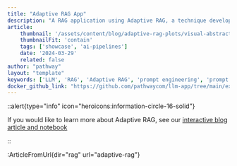 ```yaml
---
title: "Adaptive RAG App"
description: "A RAG application using Adaptive RAG, a technique developed by Pathway to reduce token cost in RAG up to 4x while maintaining accuracy."
article:
    thumbnail: '/assets/content/blog/adaptive-rag-plots/visual-abstract.png'
    thumbnailFit: 'contain'
    tags: ['showcase', 'ai-pipelines']
    date: '2024-03-29'
    related: false
author: "pathway"
layout: "template"
keywords: ['LLM', 'RAG', 'Adaptive RAG', 'prompt engineering', 'prompt', 'explainability', 'docker', 'yaml']
docker_github_link: "https://github.com/pathwaycom/llm-app/tree/main/examples/pipelines/adaptive-rag"
---
```


::alert{type="info" icon="heroicons:information-circle-16-solid"}

If you would like to learn more about Adaptive RAG, see our [interactive blog article and notebook](/developers/templates/rag/adaptive-rag)

::

:ArticleFromUrl{dir="rag" url="adaptive-rag"}
